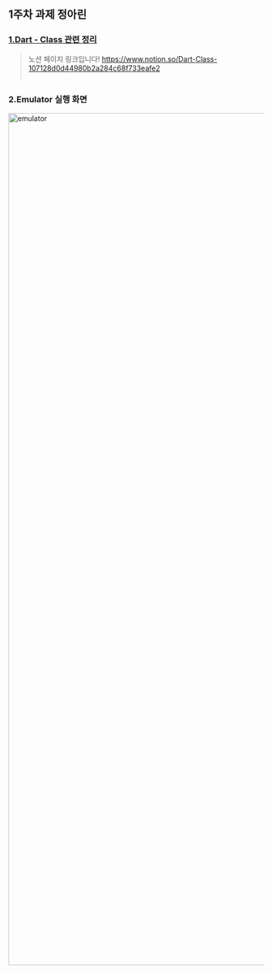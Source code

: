 ## 1주차 과제 정아린

### [1.Dart - Class 관련 정리](https://www.notion.so/Dart-Class-107128d0d44980b2a284c68f733eafe2)
> 노션 페이지 링크입니다!
> https://www.notion.so/Dart-Class-107128d0d44980b2a284c68f733eafe2
<br></br>
### 2.Emulator 실행 화면
<img width="1680" alt="emulator" src="https://github.com/user-attachments/assets/751dfc36-1189-4a95-b449-6165f648cc0d">
